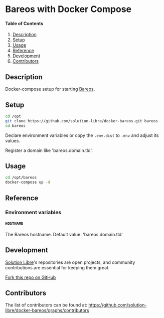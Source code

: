 # Bareos with Docker Compose

#### Table of Contents

1. [Description](#description)
2. [Setup](#setup)
3. [Usage](#usage)
4. [Reference](#reference)
5. [Development](#development)
6. [Contributors](#contributors)

## Description

Docker-compose setup for starting [Bareos](https://www.bareos.com/).

## Setup

```sh
cd /opt
git clone https://github.com/solution-libre/docker-bareos.git bareos
cd bareos
```

Declare environment variables or copy the `.env.dist` to `.env` and adjust its values.

Register a domain like 'bareos.domain.tld'.

## Usage

```sh
cd /opt/bareos
docker-compose up -d
```

## Reference

### Environment variables

#### `HOSTNAME`

The Bareos hostname. Default value: 'bareos.domain.tld'

## Development

[Solution Libre](https://www.solution-libre.fr)'s repositories are open projects, and community contributions are essential for keeping them great.

[Fork this repo on GitHub](https://github.com/solution-libre/docker-bareos/fork)

## Contributors

The list of contributors can be found at: <https://github.com/solution-libre/docker-bareos/graphs/contributors>
